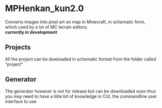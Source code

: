 # MPHenkan_kun2.0
Converts images into pixel art on map in Minecraft, in schematic form, which used by a lot of MC terrain editors.<br>
**currently in development**

## Projects
All the project can be dowloaded in schematic format from the folder called "project"

## Generator
The generator however is not for release but can be downloaded soon thus you may need to have a liitle bit of knowledge in CUI, the commandline user interface to use
